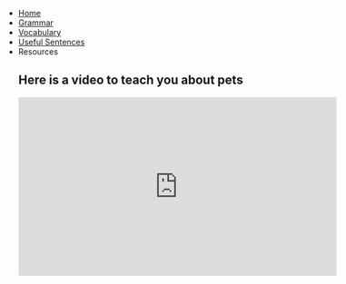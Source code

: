   
  <ul class="breadcrumb">
  <li><a href="https://161138651.github.io/Spanish-101/index.html">Home</a></li>
  <li><a href="pag2.html">Grammar</a></li>
  <li><a href="pag3.html">Vocabulary</a></li>
  <li><a href="pag4.html">Useful Sentences</a></li>
  <li>Resources</li>
  
  <h2> Here is a video to teach you about pets</h2>
  <iframe width="560" height="315" src="https://www.youtube.com/embed/nhWNp1FlPlg" frameborder="0" gesture="media" allowfullscreen></iframe>



